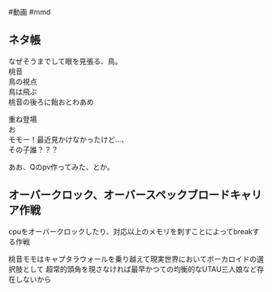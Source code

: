 #動画 #mmd


## ネタ帳
なぜそうまでして眼を見張る、鳥。  
桃音  
鳥の視点  
鳥は飛ぶ  
桃音の後ろに飴おとわあめ  
  
重ね登場  
お  
モモー！最近見かけなかったけど…、  
その子誰？？？  
  
あお、Qのpv作ってみた、とか。

## オーバークロック、オーバースペックブロードキャリア作戦
cpuをオーバークロックしたり、対応以上のメモリを刺すことによってbreakする作戦

桃音モモはキャプタラウォールを乗り越えて現実世界においてボーカロイドの選択肢として
超常的頭角を現さなければ最早かつての均衡的なUTAU三人娘など存在しないから
